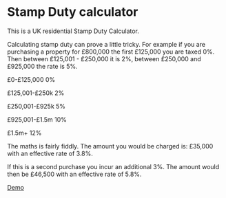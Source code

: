 # Stamp Duty calculator

This is a UK residential Stamp Duty Calculator.

Calculating stamp duty can prove a little tricky. For example if you are purchasing a property for £800,000 the first £125,000 you are taxed 0%. Then between £125,001 - £250,000 it is 2%, between £250,000 and £925,000 the rate is 5%.

£0-£125,000	    0%

£125,001-£250k	2%

£250,001-£925k	5%

£925,001-£1.5m	10%

£1.5m+	        12%

The maths is fairly fiddly. The amount you would be charged is: £35,000 with an effective rate of 3.8%.

If this is a second purchase you incur an additional 3%. The amount would then be £46,500 with an effective rate of 5.8%.

<a href="https://jamesbarford.github.io/stamp-duty-calculator/">Demo</a>
